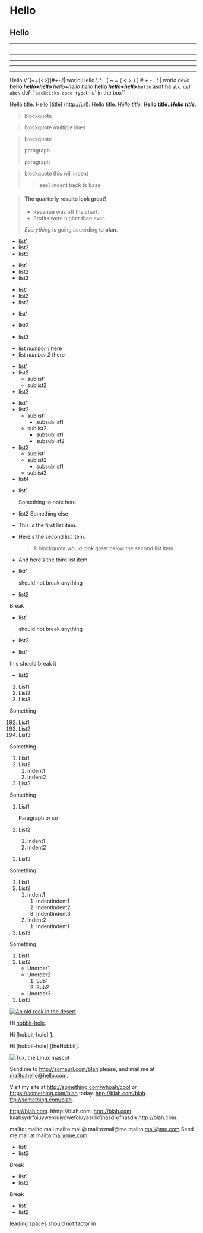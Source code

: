 Hello
=====

Hello
-----

---
------
***
********
___
______

Hello \\\*\`\[\~\=\{\<\>\}\]\#\+\-\.\!\| world
Hello \\ \* \` \[ \~ \= \{ \< \> \} \] \# \+ \- \. \! \| world *hello* **hello** ***hello+hello*** _*_hello+hello_*_  _hello_ __hello__ ___hello+hello___ `hello` asdf ha `abc def` `abc\` def` ``backticks code type `this` in the box``

Hello [title](http://url).
Hello [title]  (http://url).
Hello [title](http://url "this is a title").
*Hello [title](http://url).*
**Hello [title](http://url).**
***Hello [title](http://url).***

> blockquote

> blockquote
> multiple
> lines

> blockquote
> 
> paragraph
>
> paragraph

> blockquote
> this will indent
>> see? indent
> back to base

> #### The quarterly results look great!
>
> - Revenue was off the chart.
> - Profits were higher than ever.
>
> *Everything* is going according to **plan**.

- list1
- list2
- list3

* list1
* list2
* list3

+ list1
+ list2
+ list3

* list1

* list2

* list3

- list *number 1* here
- list _number 2_ there

* list1
* list2
    * sublist1
    * sublist2
* list3

- list1
- list2
    - sublist1
        - subsublist1
    - sublist2
        - subsublist1
        - subsublist2
- list3
    - sublist1
    - sublist2
        - subsublist1
    - sublist3
- list4

* list1

    Something to note here

* list2
  Something else

+ This is the first list item.
+ Here's the second list item.

    > A blockquote would look great below the second list item.

+ And here's the third list item.

- list1

    should not break anything

- list2

Break

- list1

  should not break anything

- list2

* list1

this should break it

* list2

1. List1
2. List2
3. List3

Something

192. List1
255. List2
999. List3

Something

1. List1
2. List2
    1. Indent1
    2. Indent2
3. List3

Something

1. List1

   Paragraph
   or so
 
2. List2
    1. Indent1
    2. Indent2
3. List3

Something

1. List1
2. List2
    1. Indent1
        1. IndentIndent1
        2. IndentIndent2
        3. IndentIndent3
    2. Indent2
        1. IndentIndent1
3. List3

Something

1. List1
2. List2
    - Unorder1
    - Unorder2
        1. Sub1
        2. Sub2
    - Unorder3
3. List3

[![An old rock in the desert](/assets/images/shiprock.jpg "Shiprock, New Mexico by Beau Rogers")](https://www.flickr.com/photos/beaurogers/31833779864/in/photolist-Qv3rFw-34mt9F-a9Cmfy-5Ha3Zi-9msKdv-o3hgjr-hWpUte-4WMsJ1-KUQ8N-deshUb-vssBD-6CQci6-8AFCiD-zsJWT-nNfsgB-dPDwZJ-bn9JGn-5HtSXY-6CUhAL-a4UTXB-ugPum-KUPSo-fBLNm-6CUmpy-4WMsc9-8a7D3T-83KJev-6CQ2bK-nNusHJ-a78rQH-nw3NvT-7aq2qf-8wwBso-3nNceh-ugSKP-4mh4kh-bbeeqH-a7biME-q3PtTf-brFpgb-cg38zw-bXMZc-nJPELD-f58Lmo-bXMYG-bz8AAi-bxNtNT-bXMYi-bXMY6-bXMYv)

Hi [hobbit-hole][1].

Hi [hobbit-hole] [1].

Hi [hobbit-hole] [theHobbit].

[1]: https://en.wikipedia.org/wiki/Hobbit#Lifestyle
[1]: https://en.wikipedia.org/wiki/Hobbit#Lifestyle "Hobbit lifestyles"
[1]: https://en.wikipedia.org/wiki/Hobbit#Lifestyle 'Hobbit lifestyles'
[1]: https://en.wikipedia.org/wiki/Hobbit#Lifestyle (Hobbit lifestyles)
[1]: <https://en.wikipedia.org/wiki/Hobbit#Lifestyle> "Hobbit lifestyles"
[1]: <https://en.wikipedia.org/wiki/Hobbit#Lifestyle> 'Hobbit lifestyles'
[1]: <https://en.wikipedia.org/wiki/Hobbit#Lifestyle> (Hobbit lifestyles)

![Tux, the Linux mascot](/assets/images/tux.png)

Send me to <http://someurl.com/blah> please, and mail me at <mailto:hello@hello.com>.

Visit my site at http://something.com/whoah/cool or https://something.com/blah today. http://blah.com/blah. ftp://something.com/blah.

http://blah.com. hhttp://blah.com. http://blah.com. luiahsydrfoiuywerouiyqwefoiuyasdlkfjhasdlkjfhasdlkjhttp://blah.com.

mailto:
mailto:mail
mailto:mail@
mailto:mail@me
mailto:mail@me.com
Send me mail at mailto:mail@me.com.

- list1
- list2

Break

 - list1
 - list2

Break

   - list1
   - list2

  leading spaces
  should not factor in

